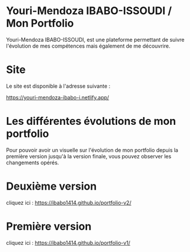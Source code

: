 # Youri-Mendoza IBABO-ISSOUDI / Mon Portfolio 

 Youri-Mendoza IBABO-ISSOUDI, est une plateforme permettant de suivre l'évolution de mes compétences mais également de me découvrire.

# Site
Le site est disponible à l'adresse suivante :

https://youri-mendoza-ibabo-i.netlify.app/

# Les différentes évolutions de mon portfolio

Pour pouvoir avoir un visuelle sur l'évolution de mon portfolio depuis la première version jusqu'à la version finale, vous pouvez observer les changements opérés.

# Deuxième version

  cliquez ici : https://ibabo1414.github.io/portfolio-v2/
  
  # Première version
  
  cliquez ici : https://ibabo1414.github.io/portfolio-v1/
